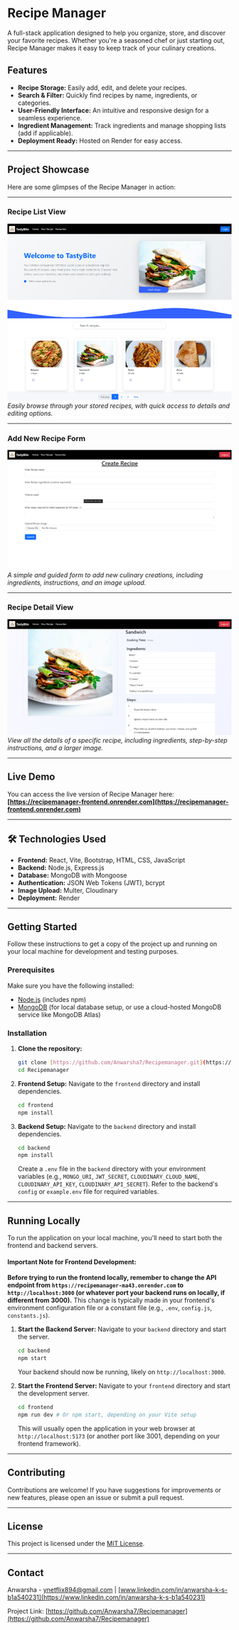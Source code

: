 # Recipe Manager

A full-stack application designed to help you organize, store, and discover your favorite recipes. Whether you're a seasoned chef or just starting out, Recipe Manager makes it easy to keep track of your culinary creations.

## Features

* **Recipe Storage:** Easily add, edit, and delete your recipes.
* **Search & Filter:** Quickly find recipes by name, ingredients, or categories.
* **User-Friendly Interface:** An intuitive and responsive design for a seamless experience.
* **Ingredient Management:** Track ingredients and manage shopping lists (add if applicable).
* **Deployment Ready:** Hosted on Render for easy access.

---

## Project Showcase

Here are some glimpses of the Recipe Manager in action:

---

### Recipe List View

![Recipe List View](images/recipe-list.png)
_Easily browse through your stored recipes, with quick access to details and editing options._

---

### Add New Recipe Form

![Add New Recipe Form](images/add-recipe.png)
_A simple and guided form to add new culinary creations, including ingredients, instructions, and an image upload._

---

### Recipe Detail View

![Recipe Detail View](images/recipe-detail.png)
_View all the details of a specific recipe, including ingredients, step-by-step instructions, and a larger image._

---

## Live Demo

You can access the live version of Recipe Manager here:
**[https://recipemanager-frontend.onrender.com](https://recipemanager-frontend.onrender.com)**

---

## 🛠️ Technologies Used

* **Frontend:** React, Vite, Bootstrap, HTML, CSS, JavaScript
* **Backend:** Node.js, Express.js
* **Database:** MongoDB with Mongoose
* **Authentication:** JSON Web Tokens (JWT), bcrypt
* **Image Upload:** Multer, Cloudinary
* **Deployment:** Render

---

## Getting Started

Follow these instructions to get a copy of the project up and running on your local machine for development and testing purposes.

### Prerequisites

Make sure you have the following installed:

* [Node.js](https://nodejs.org/) (includes npm)
* [MongoDB](https://www.mongodb.com/try/download/community) (for local database setup, or use a cloud-hosted MongoDB service like MongoDB Atlas)

### Installation

1.  **Clone the repository:**

    ```bash
    git clone [https://github.com/Anwarsha7/Recipemanager.git](https://github.com/Anwarsha7/Recipemanager.git)
    cd Recipemanager
    ```

2.  **Frontend Setup:**
    Navigate to the `frontend` directory and install dependencies.

    ```bash
    cd frontend
    npm install
    ```

3.  **Backend Setup:**
    Navigate to the `backend` directory and install dependencies.

    ```bash
    cd backend
    npm install
    ```
    Create a `.env` file in the `backend` directory with your environment variables (e.g., `MONGO_URI`, `JWT_SECRET`, `CLOUDINARY_CLOUD_NAME`, `CLOUDINARY_API_KEY`, `CLOUDINARY_API_SECRET`). Refer to the backend's `config` or `example.env` file for required variables.

---

## Running Locally

To run the application on your local machine, you'll need to start both the frontend and backend servers.

#### Important Note for Frontend Development:

**Before trying to run the frontend locally, remember to change the API endpoint from `https://recipemanager-ma43.onrender.com` to `http://localhost:3000` (or whatever port your backend runs on locally, if different from 3000).** This change is typically made in your frontend's environment configuration file or a constant file (e.g., `.env`, `config.js`, `constants.js`).

1.  **Start the Backend Server:**
    Navigate to your `backend` directory and start the server.

    ```bash
    cd backend
    npm start
    ```
    Your backend should now be running, likely on `http://localhost:3000`.

2.  **Start the Frontend Server:**
    Navigate to your `frontend` directory and start the development server.

    ```bash
    cd frontend
    npm run dev # Or npm start, depending on your Vite setup
    ```
    This will usually open the application in your web browser at `http://localhost:5173` (or another port like 3001, depending on your frontend framework).

---

## Contributing

Contributions are welcome! If you have suggestions for improvements or new features, please open an issue or submit a pull request.

---

## License

This project is licensed under the [MIT License](LICENSE).

---

## Contact

Anwarsha - [ynetflix894@gmail.com](mailto:ynetflix894@gmail.com) | [www.linkedin.com/in/anwarsha-k-s-b1a540231](https://www.linkedin.com/in/anwarsha-k-s-b1a540231)

Project Link: [https://github.com/Anwarsha7/Recipemanager](https://github.com/Anwarsha7/Recipemanager)
